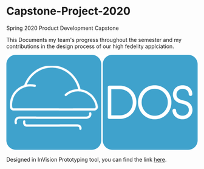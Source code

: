 # Capstone-Project-2020
Spring 2020 Product Development Capstone

This Documents my team's progress throughout the semester and my contributions in the design process of our high fedelity applciation.

<img src="https://github.com/AndyLin8/Capstone-Project-2020/blob/master/images/Cloud%20App%20Logo.png" alt="DOS Cloud Logo">

<img src="https://github.com/AndyLin8/Capstone-Project-2020/blob/master/images/DOS%20App%20Logo.png" alt="DOS App Logo">

Designed in InVision Prototyping tool, you can find the link [here](https://andylin748392.invisionapp.com/prototype/ck9of0doy005u8t01cfvjel83/play).
